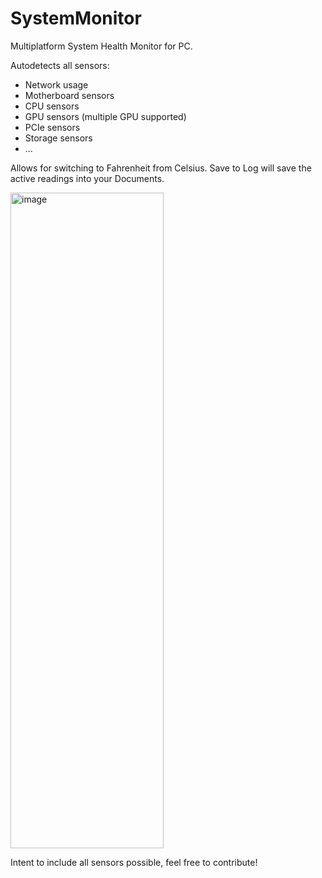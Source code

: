 # SystemMonitor
Multiplatform System Health Monitor for PC.

Autodetects all sensors:

- Network usage
- Motherboard sensors
- CPU sensors
- GPU sensors (multiple GPU supported)
- PCIe sensors
- Storage sensors
- ...

Allows for switching to Fahrenheit from Celsius. Save to Log will save the active readings into your Documents.

<img width="245" height="1049" alt="image" src="https://github.com/user-attachments/assets/59a09cdc-10cf-4cda-8403-4d4971186554" />

Intent to include all sensors possible, feel free to contribute!
